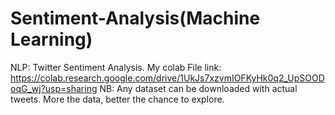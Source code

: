 # Sentiment-Analysis(Machine Learning)
NLP: Twitter Sentiment Analysis.
My colab File link:
https://colab.research.google.com/drive/1UkJs7xzvmIOFKyHk0q2_UpSOODoqG_wj?usp=sharing
NB: Any dataset can be downloaded with actual tweets. More the data, better the chance to explore.
